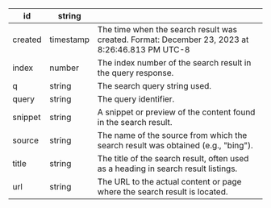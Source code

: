 | id      | string    |                                                                                               |
|---------|-----------|----------------------------------------------------------------------------------------------------------|
| created | timestamp | The time when the search result was created. Format: December 23, 2023 at 8:26:46.813 PM UTC-8           |
| index   | number    | The index number of the search result in the query response.                                             |
| q       | string    | The search query string used.                                                                            |
| query   | string    | The query identifier.                                                                                    |
| snippet | string    | A snippet or preview of the content found in the search result.                                          |
| source  | string    | The name of the source from which the search result was obtained (e.g., "bing").                         |
| title   | string    | The title of the search result, often used as a heading in search result listings.                       |
| url     | string    | The URL to the actual content or page where the search result is located.                                |
